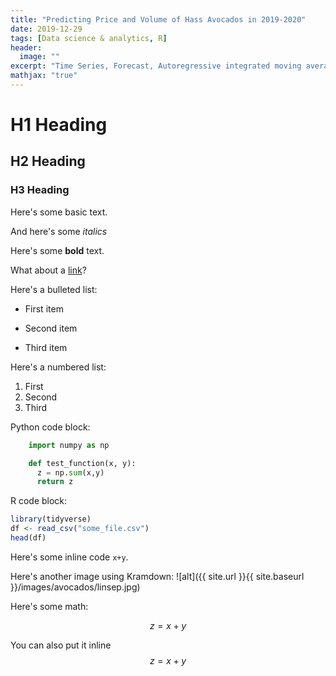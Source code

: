 ```yaml
---
title: "Predicting Price and Volume of Hass Avocados in 2019-2020"
date: 2019-12-29
tags: [Data science & analytics, R]
header:
  image: ""
excerpt: "Time Series, Forecast, Autoregressive integrated moving average"
mathjax: "true"
---
```


# H1 Heading

## H2 Heading

### H3 Heading

Here's some basic text.

And here's some *italics*

Here's some **bold** text.

What about a [link](https://github.com/dataoptimal)?

Here's a bulleted list:
* First item
+ Second item
- Third item

Here's a numbered list:
1. First
2. Second
3. Third

Python code block:
```python
    import numpy as np

    def test_function(x, y):
      z = np.sum(x,y)
      return z
```

R code block:
```r
library(tidyverse)
df <- read_csv("some_file.csv")
head(df)
```

Here's some inline code `x+y`.

Here's another image using Kramdown:
![alt]({{ site.url }}{{ site.baseurl }}/images/avocados/linsep.jpg)

Here's some math:

$$z=x+y$$

You can also put it inline $$z=x+y$$
